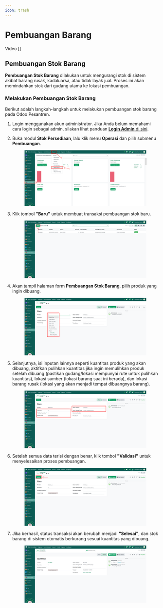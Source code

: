 ```yaml
---
icon: trash
---
```


# Pembuangan Barang

Video \[]

## Pembuangan Stok Barang

**Pembuangan Stok Barang** dilakukan untuk mengurangi stok di sistem akibat barang rusak, kadaluarsa, atau tidak layak jual. Proses ini akan memindahkan stok dari gudang utama ke lokasi pembuangan.

### Melakukan Pembuangan Stok Barang

Berikut adalah langkah-langkah untuk melakukan pembuangan stok barang pada Odoo Pesantren.

1. Login menggunakan akun administrator. Jika Anda belum memahami cara login sebagai admin, silakan lihat panduan [**Login Admin** di sini](../../panduan-login/login-admin.md).
2.  Buka modul **Stok Persediaan**, lalu klik menu **Operasi** dan pilih submenu **Pembuangan**.

    <figure><img src="../../.gitbook/assets/images-523.png" alt=""><figcaption></figcaption></figure>


3.  Klik tombol **"Baru"** untuk membuat transaksi pembuangan stok baru.

    <figure><img src="../../.gitbook/assets/images-524.png" alt=""><figcaption></figcaption></figure>


4.  Akan tampil halaman form **Pembuangan Stok Barang**, pilih produk yang ingin dibuang.

    <figure><img src="../../.gitbook/assets/images-525.png" alt=""><figcaption></figcaption></figure>


5.  Selanjutnya, isi inputan lainnya seperti kuantitas produk yang akan dibuang, aktifkan pulihkan kuantitas jika ingin memulihkan produk setelah dibuang (pastikan gudang/lokasi mempunyai rute untuk pulihkan kuantitas), lokasi sumber (lokasi barang saat ini berada), dan lokasi barang rusak (lokasi yang akan menjadi tempat dibuangnya barang).

    <figure><img src="../../.gitbook/assets/images-526.png" alt=""><figcaption></figcaption></figure>


6.  Setelah semua data terisi dengan benar, klik tombol **"Validasi"** untuk menyelesaikan proses pembuangan.

    <figure><img src="../../.gitbook/assets/images-527.png" alt=""><figcaption></figcaption></figure>


7.  Jika berhasil, status transaksi akan berubah menjadi **"Selesai"**, dan stok barang di sistem otomatis berkurang sesuai kuantitas yang dibuang.

    <figure><img src="../../.gitbook/assets/images-528.png" alt=""><figcaption></figcaption></figure>

